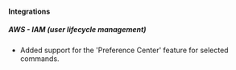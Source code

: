 
#### Integrations

##### AWS - IAM (user lifecycle management)

- Added support for the 'Preference Center' feature for selected commands.

